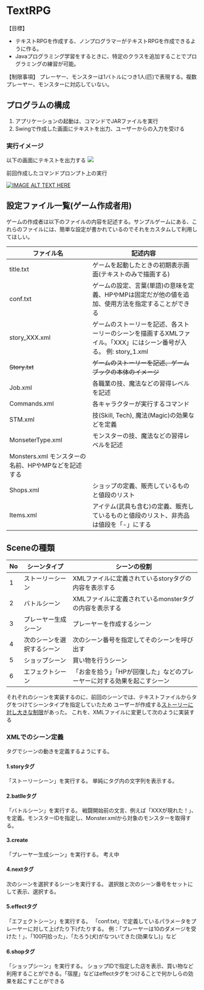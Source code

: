 # TextRPG
【目標】

* テキストRPGを作成する、ノンプログラマーがテキストRPGを作成できるように作る。
* Javaプログラミング学習をするときに、特定のクラスを追加することでプログラミングの練習が可能。

【制限事項】
プレーヤー、モンスターは1バトルにつき1人(匹)で表現する。複数プレーヤー、モンスターに対応していない。


## プログラムの構成
1. アプリケーションの起動は、コマンドでJARファイルを実行
2. Swingで作成した画面にテキストを出力、ユーザーからの入力を受ける

### 実行イメージ
以下の画面にテキストを出力する
![](http://zenryokuservice.com/wp/wp-content/uploads/2023/01/JTextAreaSize.png)

前回作成したコマンドプロンプト上の実行

[![IMAGE ALT TEXT HERE](https://img.youtube.com/vi/fhvPlw1Jxzk/0.jpg)](https://www.youtube.com/watch?v=fhvPlw1Jxzk)

## 設定ファイル一覧(ゲーム作成者用)
ゲームの作成者は以下のファイルの内容を記述する。サンプルゲームにある、これらのファイルには、簡単な設定が書かれているのでそれをカスタムして利用してほしい。

| ファイル名 | 記述内容 |
| ---------- | -------- |
| title.txt | ゲームを起動したときの初期表示画面(テキストのみで描画する) |
| conf.txt | ゲームの設定、言葉(単語)の意味を定義、HPやMPは固定だが他の値を追加、使用方法を指定することができる |
| story_XXX.xml | ゲームのストーリーを記述、各ストーリーのシーンを描画するXMLファイル。「XXX」にはシーン番号が入る。 例: story_1.xml |
| <del>Story.txt</del> | <del>ゲームのストーリーを記述、ゲームブックの本体のイメージ</del> |
| Job.xml | 各職業の技、魔法などの習得レベルを記述 |
| Commands.xml | 各キャラクターが実行するコマンド|
| STM.xml | 技(Skill, Tech), 魔法(Magic)の効果などを定義 |
| MonseterType.xml | モンスターの技、魔法などの習得レベルを記述 |
| Monsters.xml モンスターの名前、HPやMPなどを記述する |
| Shops.xml | ショップの定義、販売しているものと値段のリスト |
| Items.xml | アイテム(武具も含む)の定義、販売しているものと値段のリスト、非売品は値段を「-」にする |


## Sceneの種類
| No | シーンタイプ | シーンの役割 |
| -- | ----------- | ----------- |
| 1 | ストーリーシーン | XMLファイルに定義されているstoryタグの内容を表示する |
| 2 | バトルシーン    | XMLファイルに定義されているmonsterタグの内容を表示する |
| 3 | プレーヤー生成シーン | プレーヤーを作成するシーン |
| 4 | 次のシーンを選択するシーン | 次のシーン番号を指定してそのシーンを呼び出す |
| 5 | ショップシーン | 買い物を行うシーン|
| 6 | エフェクトシーン | 「お金を拾う」「HPが回復した」などのプレーヤーに対する効果を起こすシーン |

それぞれのシーンを実装するのに、前回のシーンでは、テキストファイルからタグをつけてシーンタイプを指定していたため
ユーザーが作成する[ストーリーに対し大きな制限](https://github.com/ZenryokuService/ObjectOrientedPrograming/tree/master/src/main/java/jp/zenryoku/rpg/scene)があった。
これを、XMLファイルに変更して次のように実装する

### XMLでのシーン定義
タグでシーンの動きを定義するようにする。

#### 1.storyタグ
「ストーリーシーン」を実行する。
単純にタグ内の文字列を表示する。

#### 2.batlleタグ
「バトルシーン」を実行する。
戦闘開始前の文言、例えば「XXXが現れた！」、を定義。モンスターIDを指定し、Monster.xmlから対象のモンスターを取得する。

#### 3.create
「プレーヤー生成シーン」を実行する。
考え中

#### 4.nextタグ
次のシーンを選択するシーンを実行する。
選択肢と次のシーン番号をセットにして表示、選択する。

#### 5.effectタグ
「エフェクトシーン」を実行する。
「conf.txt」で定義しているパラメータをプレーヤーに対して上げたり下げたりする。
例：「プレーヤーは10のダメージを受けた！」、「100円拾った」、「たろう(犬)がなついてきた(効果なし)」など

#### 6.shopタグ
「ショップシーン」を実行する。
ショップIDで指定した店を表示、買い物など利用することができる。「宿屋」などはeffectタグをつけることで何かしらの効果を起こすことができる
